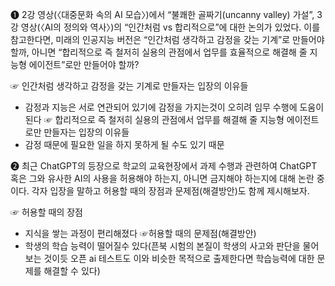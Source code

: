 ➊ 2강 영상(〈대중문화 속의 AI 모습〉)에서 “불쾌한 골짜기(uncanny valley) 가설”, 3강 영상(〈AI의 정의와 역사〉)의 “인간처럼 vs 합리적으로”에 대한 논의가 있었다. 이를 참고한다면, 미래의 인공지능 버전은 “인간처럼 생각하고 감정을 갖는 기계”로 만들어야 할까, 아니면 “합리적으로 즉 철저히 실용의 관점에서 업무를 효율적으로 해결해 줄 지능형 에이전트”로만 만들어야 할까?

☞ 인간처럼 생각하고 감정을 갖는 기계로 만들자는 입장의 이유들
 - 감정과 지능은 서로 연관되어 있기에 감정을 가지는것이 오히려 임무 수행에 도움이 된다
☞ 합리적으로 즉 철저히 실용의 관점에서 업무를 해결해 줄 지능형 에이전트로만 만들자는 입장의 이유들
 - 감정 때문에 필요한 일을 하지 못하게 될 수도 있기 때문

➋ 최근 ChatGPT의 등장으로 학교의 교육현장에서 과제 수행과 관련하여 ChatGPT 혹은 그와 유사한 AI의 사용을 허용해야 하는지, 아니면 금지해야 하는지에 대해 논란 중이다. 각자 입장을 말하고 허용할 때의 장점과 문제점(해결방안)도 함께 제시해보자.

☞ 허용할 때의 장점
 - 지식을 쌓는 과정이 편리해졌다
☞허용할 때의 문제점(해결방안)
 - 학생의 학습 능력이 떨어질수 있다(픈북 시험의 본질이 학생의 사고와 판단을 물어보는 것이듯 오픈 ai 테스트도 이와 비슷한 목적으로 출제한다면 학습능력에 대한 문제를 해결할 수 있다)